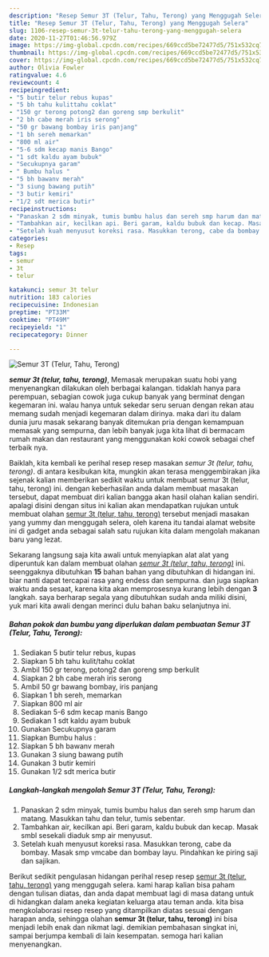 ```yaml
---
description: "Resep Semur 3T (Telur, Tahu, Terong) yang Menggugah Selera"
title: "Resep Semur 3T (Telur, Tahu, Terong) yang Menggugah Selera"
slug: 1106-resep-semur-3t-telur-tahu-terong-yang-menggugah-selera
date: 2020-11-27T01:46:56.979Z
image: https://img-global.cpcdn.com/recipes/669ccd5be72477d5/751x532cq70/semur-3t-telur-tahu-terong-foto-resep-utama.jpg
thumbnail: https://img-global.cpcdn.com/recipes/669ccd5be72477d5/751x532cq70/semur-3t-telur-tahu-terong-foto-resep-utama.jpg
cover: https://img-global.cpcdn.com/recipes/669ccd5be72477d5/751x532cq70/semur-3t-telur-tahu-terong-foto-resep-utama.jpg
author: Olivia Fowler
ratingvalue: 4.6
reviewcount: 4
recipeingredient:
- "5 butir telur rebus kupas"
- "5 bh tahu kulittahu coklat"
- "150 gr terong potong2 dan goreng smp berkulit"
- "2 bh cabe merah iris serong"
- "50 gr bawang bombay iris panjang"
- "1 bh sereh memarkan"
- "800 ml air"
- "5-6 sdm kecap manis Bango"
- "1 sdt kaldu ayam bubuk"
- "Secukupnya garam"
- " Bumbu halus "
- "5 bh bawanv merah"
- "3 siung bawang putih"
- "3 butir kemiri"
- "1/2 sdt merica butir"
recipeinstructions:
- "Panaskan 2 sdm minyak, tumis bumbu halus dan sereh smp harum dan matang. Masukkan tahu dan telur, tumis sebentar."
- "Tambahkan air, kecilkan api. Beri garam, kaldu bubuk dan kecap. Masak smbl sesekali diaduk smp air menyusut."
- "Setelah kuah menyusut koreksi rasa. Masukkan terong, cabe da bombay. Masak smp vmcabe dan bombay layu. Pindahkan ke piring saji dan sajikan."
categories:
- Resep
tags:
- semur
- 3t
- telur

katakunci: semur 3t telur 
nutrition: 183 calories
recipecuisine: Indonesian
preptime: "PT33M"
cooktime: "PT49M"
recipeyield: "1"
recipecategory: Dinner

---
```



![Semur 3T (Telur, Tahu, Terong)](https://img-global.cpcdn.com/recipes/669ccd5be72477d5/751x532cq70/semur-3t-telur-tahu-terong-foto-resep-utama.jpg)

<b><i>semur 3t (telur, tahu, terong)</i></b>, Memasak merupakan suatu hobi yang menyenangkan dilakukan oleh berbagai kalangan. tidaklah hanya para perempuan, sebagian cowok juga cukup banyak yang berminat dengan kegemaran ini. walau hanya untuk sekedar seru seruan dengan rekan atau memang sudah menjadi kegemaran dalam dirinya. maka dari itu dalam dunia juru masak sekarang banyak ditemukan pria dengan kemampuan memasak yang sempurna, dan lebih banyak juga kita lihat di bermacam rumah makan dan restaurant yang menggunakan koki cowok sebagai chef terbaik nya.

Baiklah, kita kembali ke perihal resep resep masakan <i>semur 3t (telur, tahu, terong)</i>. di antara kesibukan kita, mungkin akan terasa menggembirakan jika sejenak kalian memberikan sedikit waktu untuk membuat semur 3t (telur, tahu, terong) ini. dengan keberhasilan anda dalam membuat masakan tersebut, dapat membuat diri kalian bangga akan hasil olahan kalian sendiri. apalagi disini dengan situs ini kalian akan mendapatkan rujukan untuk membuat olahan <u>semur 3t (telur, tahu, terong)</u> tersebut menjadi masakan yang yummy dan menggugah selera, oleh karena itu tandai alamat website ini di gadget anda sebagai salah satu rujukan kita dalam mengolah makanan baru yang lezat.




Sekarang langsung saja kita awali untuk menyiapkan alat alat yang diperuntuk kan dalam membuat olahan <u><i>semur 3t (telur, tahu, terong)</i></u> ini. seenggaknya dibutuhkan <b>15</b> bahan bahan yang dibutuhkan di hidangan ini. biar nanti dapat tercapai rasa yang endess dan sempurna. dan juga siapkan waktu anda sesaat, karena kita akan memprosesnya kurang lebih dengan <b>3</b> langkah. saya berharap segala yang dibutuhkan sudah anda miliki disini, yuk mari kita awali dengan merinci dulu bahan baku selanjutnya ini.

<!--inarticleads1-->

##### Bahan pokok dan bumbu yang diperlukan dalam pembuatan Semur 3T (Telur, Tahu, Terong):

1. Sediakan 5 butir telur rebus, kupas
1. Siapkan 5 bh tahu kulit/tahu coklat
1. Ambil 150 gr terong, potong2 dan goreng smp berkulit
1. Siapkan 2 bh cabe merah iris serong
1. Ambil 50 gr bawang bombay, iris panjang
1. Siapkan 1 bh sereh, memarkan
1. Siapkan 800 ml air
1. Sediakan 5-6 sdm kecap manis Bango
1. Sediakan 1 sdt kaldu ayam bubuk
1. Gunakan Secukupnya garam
1. Siapkan  Bumbu halus :
1. Siapkan 5 bh bawanv merah
1. Gunakan 3 siung bawang putih
1. Gunakan 3 butir kemiri
1. Gunakan 1/2 sdt merica butir




<!--inarticleads2-->

##### Langkah-langkah mengolah Semur 3T (Telur, Tahu, Terong):

1. Panaskan 2 sdm minyak, tumis bumbu halus dan sereh smp harum dan matang. Masukkan tahu dan telur, tumis sebentar.
1. Tambahkan air, kecilkan api. Beri garam, kaldu bubuk dan kecap. Masak smbl sesekali diaduk smp air menyusut.
1. Setelah kuah menyusut koreksi rasa. Masukkan terong, cabe da bombay. Masak smp vmcabe dan bombay layu. Pindahkan ke piring saji dan sajikan.




Berikut sedikit pengulasan hidangan perihal resep resep <u>semur 3t (telur, tahu, terong)</u> yang menggugah selera. kami harap kalian bisa paham dengan tulisan diatas, dan anda dapat membuat lagi di masa datang untuk di hidangkan dalam aneka kegiatan keluarga atau teman anda. kita bisa mengkolaborasi resep resep yang ditampilkan diatas sesuai dengan harapan anda, sehingga olahan <b>semur 3t (telur, tahu, terong)</b> ini bisa menjadi lebih enak dan nikmat lagi. demikian pembahasan singkat ini, sampai berjumpa kembali di lain kesempatan. semoga hari kalian menyenangkan.
